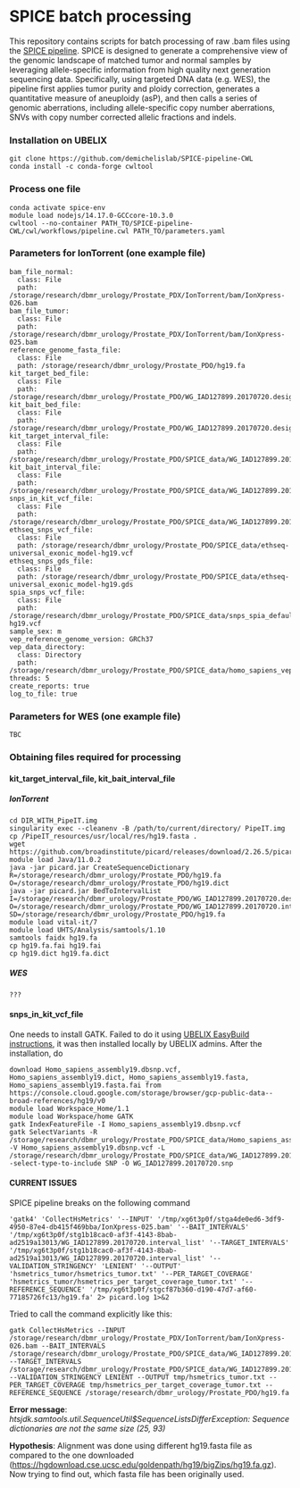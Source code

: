 # SPICE batch processing

This repository contains scripts for batch processing of raw .bam files using the [SPICE pipeline](https://github.com/demichelislab/SPICE-pipeline-CWL). SPICE is designed to generate a comprehensive view of the genomic landscape of matched tumor and normal samples by leveraging allele-specific information from high quality next generation sequencing data. Specifically, using targeted DNA data (e.g. WES), the pipeline first applies tumor purity and ploidy correction, generates a quantitative measure of aneuploidy (asP), and then calls a series of genomic aberrations, including allele-specific copy number aberrations, SNVs with copy number corrected allelic fractions and indels.

### Installation on UBELIX
```
git clone https://github.com/demichelislab/SPICE-pipeline-CWL
conda install -c conda-forge cwltool
```

### Process one file 
```
conda activate spice-env
module load nodejs/14.17.0-GCCcore-10.3.0
cwltool --no-container PATH_TO/SPICE-pipeline-CWL/cwl/workflows/pipeline.cwl PATH_TO/parameters.yaml

```

### Parameters for IonTorrent (one example file)
```
bam_file_normal:
  class: File
  path: /storage/research/dbmr_urology/Prostate_PDX/IonTorrent/bam/IonXpress-026.bam
bam_file_tumor:
  class: File
  path: /storage/research/dbmr_urology/Prostate_PDX/IonTorrent/bam/IonXpress-025.bam
reference_genome_fasta_file:
  class: File
  path: /storage/research/dbmr_urology/Prostate_PDO/hg19.fa
kit_target_bed_file:
  class: File
  path: /storage/research/dbmr_urology/Prostate_PDO/WG_IAD127899.20170720.designed.bed
kit_bait_bed_file:
  class: File
  path: /storage/research/dbmr_urology/Prostate_PDO/WG_IAD127899.20170720.designed.bed
kit_target_interval_file:
  class: File
  path: /storage/research/dbmr_urology/Prostate_PDO/SPICE_data/WG_IAD127899.20170720.interval_list
kit_bait_interval_file:
  class: File
  path: /storage/research/dbmr_urology/Prostate_PDO/SPICE_data/WG_IAD127899.20170720.interval_list
snps_in_kit_vcf_file:
  class: File
  path: /storage/research/dbmr_urology/Prostate_PDO/SPICE_data/WG_IAD127899.20170720.w.chr.snp
ethseq_snps_vcf_file:
  class: File
  path: /storage/research/dbmr_urology/Prostate_PDO/SPICE_data/ethseq-universal_exonic_model-hg19.vcf
ethseq_snps_gds_file:
  class: File
  path: /storage/research/dbmr_urology/Prostate_PDO/SPICE_data/ethseq-universal_exonic_model-hg19.gds
spia_snps_vcf_file:
  class: File
  path: /storage/research/dbmr_urology/Prostate_PDO/SPICE_data/snps_spia_default-hg19.vcf
sample_sex: m
vep_reference_genome_version: GRCh37
vep_data_directory:
  class: Directory
  path: /storage/research/dbmr_urology/Prostate_PDO/SPICE_data/homo_sapiens_vep_104_GRCh37
threads: 5
create_reports: true
log_to_file: true
```

### Parameters for WES (one example file)
```
TBC
```

### Obtaining files required for processing

#### kit_target_interval_file, kit_bait_interval_file 

##### IonTorrent
```
cd DIR_WITH_PipeIT.img
singularity exec --cleanenv -B /path/to/current/directory/ PipeIT.img cp /PipeIT_resources/usr/local/res/hg19.fasta .
wget https://github.com/broadinstitute/picard/releases/download/2.26.5/picard.jar
module load Java/11.0.2
java -jar picard.jar CreateSequenceDictionary R=/storage/research/dbmr_urology/Prostate_PDO/hg19.fa O=/storage/research/dbmr_urology/Prostate_PDO/hg19.dict
java -jar picard.jar BedToIntervalList  I=/storage/research/dbmr_urology/Prostate_PDO/WG_IAD127899.20170720.designed.bed O=/storage/research/dbmr_urology/Prostate_PDO/WG_IAD127899.20170720.interval_list SD=/storage/research/dbmr_urology/Prostate_PDO/hg19.fa
module load vital-it/7
module load UHTS/Analysis/samtools/1.10
samtools faidx hg19.fa
cp hg19.fa.fai hg19.fai
cp hg19.dict hg19.fa.dict
```

##### WES
```
???
```

#### snps_in_kit_vcf_file

One needs to install GATK. Failed to do it using [UBELIX EasyBuild instructions](https://hpc-unibe-ch.github.io/software/EasyBuild.html), it was then installed locally by UBELIX admins. After the installation, do 

```
download Homo_sapiens_assembly19.dbsnp.vcf, Homo_sapiens_assembly19.dict, Homo_sapiens_assembly19.fasta, Homo_sapiens_assembly19.fasta.fai from https://console.cloud.google.com/storage/browser/gcp-public-data--broad-references/hg19/v0
module load Workspace_Home/1.1
module load Workspace/home GATK
gatk IndexFeatureFile -I Homo_sapiens_assembly19.dbsnp.vcf
gatk SelectVariants -R /storage/research/dbmr_urology/Prostate_PDO/SPICE_data/Homo_sapiens_assembly19.fasta -V Homo_sapiens_assembly19.dbsnp.vcf -L /storage/research/dbmr_urology/Prostate_PDO/SPICE_data/WG_IAD127899.20170720.wout.chr.interval_list -select-type-to-include SNP -O WG_IAD127899.20170720.snp

```

#### CURRENT ISSUES

SPICE pipeline breaks on the following command
```
'gatk4' 'CollectHsMetrics' '--INPUT' '/tmp/xg6t3p0f/stga4de0ed6-3df9-4950-87e4-db415f469bba/IonXpress-025.bam' '--BAIT_INTERVALS' '/tmp/xg6t3p0f/stg1b18cac0-af3f-4143-8bab-ad2519a13013/WG_IAD127899.20170720.interval_list' '--TARGET_INTERVALS' '/tmp/xg6t3p0f/stg1b18cac0-af3f-4143-8bab-ad2519a13013/WG_IAD127899.20170720.interval_list' '--VALIDATION_STRINGENCY' 'LENIENT' '--OUTPUT' 'hsmetrics_tumor/hsmetrics_tumor.txt' '--PER_TARGET_COVERAGE' 'hsmetrics_tumor/hsmetrics_per_target_coverage_tumor.txt' '--REFERENCE_SEQUENCE' '/tmp/xg6t3p0f/stgcf87b360-d190-47d7-af60-77185726fc13/hg19.fa' 2> picard.log 1>&2
```

Tried to call the command explicitly like this:
```
gatk CollectHsMetrics --INPUT /storage/research/dbmr_urology/Prostate_PDX/IonTorrent/bam/IonXpress-026.bam --BAIT_INTERVALS /storage/research/dbmr_urology/Prostate_PDO/SPICE_data/WG_IAD127899.20170720.interval_list --TARGET_INTERVALS /storage/research/dbmr_urology/Prostate_PDO/SPICE_data/WG_IAD127899.20170720.interval_list --VALIDATION_STRINGENCY LENIENT --OUTPUT tmp/hsmetrics_tumor.txt --PER_TARGET_COVERAGE tmp/hsmetrics_per_target_coverage_tumor.txt --REFERENCE_SEQUENCE /storage/research/dbmr_urology/Prostate_PDO/hg19.fa
```

**Error message**: *htsjdk.samtools.util.SequenceUtil$SequenceListsDifferException: Sequence dictionaries are not the same size (25, 93)* 

**Hypothesis**: Alignment was done using different hg19.fasta file as compared to the one downloaded (https://hgdownload.cse.ucsc.edu/goldenpath/hg19/bigZips/hg19.fa.gz). Now trying to find out, which fasta file has been originally used.


